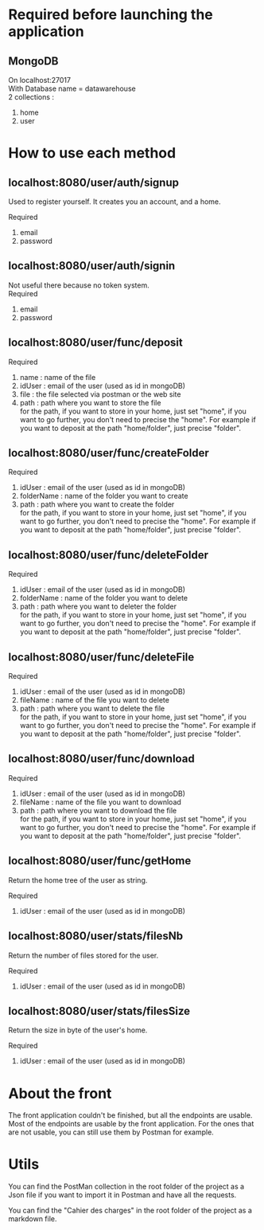 # Required before launching the application

## MongoDB

On localhost:27017 <br>
With Database name = datawarehouse <br>
2 collections :
<ol>
<li>home</li>
<li>user</li>
</ol>

# How to use each method

## localhost:8080/user/auth/signup

Used to register yourself. It creates you an account, and a home.

Required
<ol>
<li>email</li>
<li>password</li>
</ol>

## localhost:8080/user/auth/signin

Not useful there because no token system. <br>
Required
<ol>
<li>email</li>
<li>password</li>
</ol>

## localhost:8080/user/func/deposit

Required
<ol>
<li>name : name of the file</li>
<li>idUser : email of the user (used as id in mongoDB)</li>
<li>file : the file selected via postman or the web site</li>
<li>path : path where you want to store the file</li>
for the path, if you want to store in your home, just set "home", if you want to go further, you don't need to precise the "home".
For example if you want to deposit at the path "home/folder", just precise "folder".
</ol>

## localhost:8080/user/func/createFolder

Required
<ol>
<li>idUser : email of the user (used as id in mongoDB)</li>
<li>folderName : name of the folder you want to create</li>
<li>path : path where you want to create the folder</li>
for the path, if you want to store in your home, just set "home", if you want to go further, you don't need to precise the "home".
For example if you want to deposit at the path "home/folder", just precise "folder".
</ol>

## localhost:8080/user/func/deleteFolder

Required
<ol>
<li>idUser : email of the user (used as id in mongoDB)</li>
<li>folderName : name of the folder you want to delete</li>
<li>path : path where you want to deleter the folder</li>
for the path, if you want to store in your home, just set "home", if you want to go further, you don't need to precise the "home".
For example if you want to deposit at the path "home/folder", just precise "folder".
</ol>

## localhost:8080/user/func/deleteFile

Required
<ol>
<li>idUser : email of the user (used as id in mongoDB)</li>
<li>fileName : name of the file you want to delete</li>
<li>path : path where you want to delete the file</li>
for the path, if you want to store in your home, just set "home", if you want to go further, you don't need to precise the "home".
For example if you want to deposit at the path "home/folder", just precise "folder".
</ol>

## localhost:8080/user/func/download

Required
<ol>
<li>idUser : email of the user (used as id in mongoDB)</li>
<li>fileName : name of the file you want to download</li>
<li>path : path where you want to download the file</li>
for the path, if you want to store in your home, just set "home", if you want to go further, you don't need to precise the "home".
For example if you want to deposit at the path "home/folder", just precise "folder".
</ol>

## localhost:8080/user/func/getHome

Return the home tree of the user as string.

Required
<ol>
<li>idUser : email of the user (used as id in mongoDB)</li>
</ol>

## localhost:8080/user/stats/filesNb

Return the number of files stored for the user.

Required
<ol>
<li>idUser : email of the user (used as id in mongoDB)</li>
</ol>

## localhost:8080/user/stats/filesSize

Return the size in byte of the user's home.

Required
<ol>
<li>idUser : email of the user (used as id in mongoDB)</li>
</ol>

# About the front

The front application couldn't be finished, but all the endpoints are usable.
Most of the endpoints are usable by the front application.
For the ones that are not usable, you can still use them by Postman for example.

# Utils

You can find the PostMan collection in the root folder of the project as a Json file if you want to import it in Postman
and have all the requests.

You can find the "Cahier des charges" in the root folder of the project as a markdown file.
